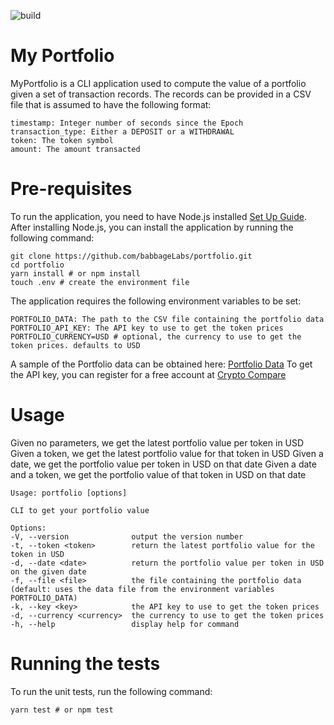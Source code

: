 ![build](https://github.com/babbageLabs/portfolio/badges/master/test-coverage.svg)
# My Portfolio

MyPortfolio is a CLI application used to compute the value of a portfolio given a set of
transaction records. The records can be provided in a CSV file that is assumed 
to have the following format:

    timestamp: Integer number of seconds since the Epoch
    transaction_type: Either a DEPOSIT or a WITHDRAWAL
    token: The token symbol
    amount: The amount transacted

# Pre-requisites
To run the application, you need to have Node.js installed [Set Up Guide](https://docs.npmjs.com/downloading-and-installing-node-js-and-npm). 
After installing Node.js, you can install the application by running the following command:

    git clone https://github.com/babbageLabs/portfolio.git
    cd portfolio
    yarn install # or npm install
    touch .env # create the environment file
The application requires the following environment variables to be set:

    PORTFOLIO_DATA: The path to the CSV file containing the portfolio data
    PORTFOLIO_API_KEY: The API key to use to get the token prices
    PORTFOLIO_CURRENCY=USD # optional, the currency to use to get the token prices. defaults to USD

A sample of the Portfolio data can be obtained here: [Portfolio Data](https://s3-ap-southeast-1.amazonaws.com/static.propine.com/transactions.csv.zip)
To get the API key, you can register for a free account at [Crypto Compare](https://min-api.cryptocompare.com/)

# Usage
Given no parameters, we get the latest portfolio value per token in USD
Given a token, we get the latest portfolio value for that token in USD
Given a date, we get the portfolio value per token in USD on that date
Given a date and a token, we get the portfolio value of that token in USD on that date

    Usage: portfolio [options]

    CLI to get your portfolio value
    
    Options:
    -V, --version              output the version number
    -t, --token <token>        return the latest portfolio value for the token in USD
    -d, --date <date>          return the portfolio value per token in USD on the given date
    -f, --file <file>          the file containing the portfolio data (default: uses the data file from the environment variables PORTFOLIO_DATA)
    -k, --key <key>            the API key to use to get the token prices
    -d, --currency <currency>  the currency to use to get the token prices
    -h, --help                 display help for command

# Running the tests
To run the unit tests, run the following command:

    yarn test # or npm test

